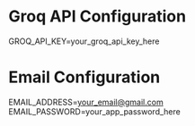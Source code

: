 # Groq API Configuration
GROQ_API_KEY=your_groq_api_key_here

# Email Configuration  
EMAIL_ADDRESS=your_email@gmail.com
EMAIL_PASSWORD=your_app_password_here